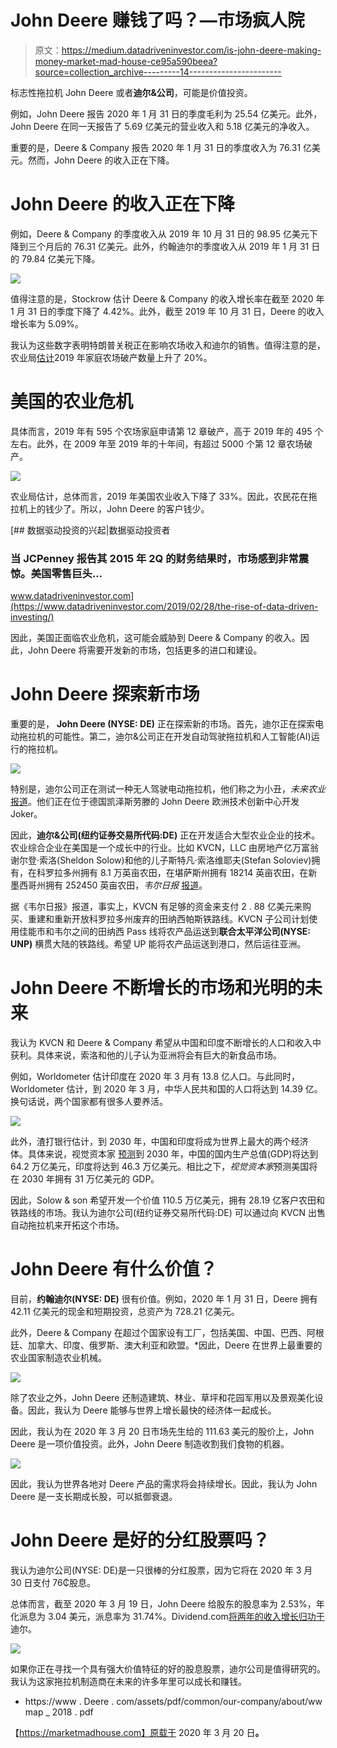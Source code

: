 # John Deere 赚钱了吗？—市场疯人院

> 原文：<https://medium.datadriveninvestor.com/is-john-deere-making-money-market-mad-house-ce95a590beea?source=collection_archive---------14----------------------->

标志性拖拉机 John Deere 或者**迪尔&公司**，可能是价值投资。

例如，John Deere 报告 2020 年 1 月 31 日的季度毛利为 25.54 亿美元。此外，John Deere 在同一天报告了 5.69 亿美元的营业收入和 5.18 亿美元的净收入。

重要的是，Deere & Company 报告 2020 年 1 月 31 日的季度收入为 76.31 亿美元。然而，John Deere 的收入正在下降。

# John Deere 的收入正在下降

例如，Deere & Company 的季度收入从 2019 年 10 月 31 日的 98.95 亿美元下降到三个月后的 76.31 亿美元。此外，约翰迪尔的季度收入从 2019 年 1 月 31 日的 79.84 亿美元下降。

![](img/30e7e911ad13fca5653b3dc431b4187a.png)

值得注意的是，Stockrow 估计 Deere & Company 的收入增长率在截至 2020 年 1 月 31 日的季度下降了 4.42%。此外，截至 2019 年 10 月 31 日，Deere 的收入增长率为 5.09%。

我认为这些数字表明特朗普关税正在影响农场收入和迪尔的销售。值得注意的是，农业局[估计](https://www.fb.org/market-intel/the-verdict-is-in-farm-bankruptcies-up-in-2019)2019 年家庭农场破产数量上升了 20%。

# 美国的农业危机

具体而言，2019 年有 595 个农场家庭申请第 12 章破产，高于 2019 年的 495 个左右。此外，在 2009 年至 2019 年的十年间，有超过 5000 个第 12 章农场破产。

![](img/0f61ac9a5acc0f33dfc4211249f11533.png)

农业局估计，总体而言，2019 年美国农业收入下降了 33%。因此，农民花在拖拉机上的钱少了。所以，John Deere 的客户钱少。

[](https://www.datadriveninvestor.com/2019/02/28/the-rise-of-data-driven-investing/) [## 数据驱动投资的兴起|数据驱动投资者

### 当 JCPenney 报告其 2015 年 2Q 的财务结果时，市场感到非常震惊。美国零售巨头…

www.datadriveninvestor.com](https://www.datadriveninvestor.com/2019/02/28/the-rise-of-data-driven-investing/) 

因此，美国正面临农业危机，这可能会威胁到 Deere & Company 的收入。因此，John Deere 将需要开发新的市场，包括更多的进口和建设。

# John Deere 探索新市场

重要的是， **John Deere (NYSE: DE)** 正在探索新的市场。首先，迪尔正在探索电动拖拉机的可能性。第二，迪尔&公司正在开发自动驾驶拖拉机和人工智能(AI)运行的拖拉机。

![](img/d2ba5775529d1aa427151a7f62d4912b.png)

特别是，迪尔公司正在测试一种无人驾驶电动拖拉机，他们称之为小丑，*未来农业* [报道](https://www.futurefarming.com/Machinery/Articles/2020/3/John-Deere-We-believe-in-electric-tractors-100-552869E/)。他们正在位于德国凯泽斯劳滕的 John Deere 欧洲技术创新中心开发 Joker。

因此，**迪尔&公司(纽约证券交易所代码:DE)** 正在开发适合大型农业企业的技术。农业综合企业在美国是一个成长中的行业。比如 KVCN，LLC 由房地产亿万富翁谢尔登·索洛(Sheldon Solow)和他的儿子斯特凡·索洛维耶夫(Stefan Soloviev)拥有，在科罗拉多州拥有 8.1 万英亩农田，在堪萨斯州拥有 18214 英亩农田，在新墨西哥州拥有 252450 英亩农田，*韦尔日报* [报道](https://www.vaildaily.com/news/feds-asked-to-direct-union-pacific-to-sell-tennessee-pass-line-to-agriculture-company/)。

据《韦尔日报》报道，事实上，KVCN 有足够的资金来支付 2 . 88 亿美元来购买、重建和重新开放科罗拉多州废弃的田纳西帕斯铁路线。KVCN 子公司计划使用佳能市和韦尔之间的田纳西 Pass 线将农产品运送到**联合太平洋公司(NYSE: UNP)** 横贯大陆的铁路线。希望 UP 能将农产品运送到港口，然后运往亚洲。

# John Deere 不断增长的市场和光明的未来

我认为 KVCN 和 Deere & Company 希望从中国和印度不断增长的人口和收入中获利。具体来说，索洛和他的儿子认为亚洲将会有巨大的新食品市场。

例如，Worldometer 估计印度在 2020 年 3 月有 13.8 亿人口。与此同时，Worldometer 估计，到 2020 年 3 月，中华人民共和国的人口将达到 14.39 亿。换句话说，两个国家都有很多人要养活。

![](img/f3c27ce498da20a292b37cff5f2a14e9.png)

此外，渣打银行估计，到 2030 年，中国和印度将成为世界上最大的两个经济体。具体来说，视觉资本家 [预测](https://www.visualcapitalist.com/worlds-largest-10-economies-2030/?mod=article_inline)到 2030 年，中国的国内生产总值(GDP)将达到 64.2 万亿美元，印度将达到 46.3 万亿美元。相比之下，*视觉资本家*预测美国将在 2030 年拥有 31 万亿美元的 GDP。

因此，Solow & son 希望开发一个价值 110.5 万亿美元，拥有 28.19 亿客户农田和铁路线的市场。我认为迪尔公司(纽约证券交易所代码:DE) 可以通过向 KVCN 出售自动拖拉机来开拓这个市场。

# John Deere 有什么价值？

目前，**约翰迪尔(NYSE: DE)** 很有价值。例如，2020 年 1 月 31 日，Deere 拥有 42.11 亿美元的现金和短期投资，总资产为 728.21 亿美元。

此外，Deere & Company 在超过个国家设有工厂，包括美国、中国、巴西、阿根廷、加拿大、印度、俄罗斯、澳大利亚和欧盟。*因此，Deere 在世界上最重要的农业国家制造农业机械。

![](img/1fc315723c93176e1040361b9e474679.png)

除了农业之外，John Deere 还制造建筑、林业、草坪和花园军用以及景观美化设备。因此，我认为 Deere 能够与世界上增长最快的经济体一起成长。

因此，我认为在 2020 年 3 月 20 日市场先生给的 111.63 美元的股价上，John Deere 是一项价值投资。此外，John Deere 制造收割我们食物的机器。

![](img/3e9ab77fb07e2c33f426f3c832bd6f15.png)

因此，我认为世界各地对 Deere 产品的需求将会持续增长。因此，我认为 John Deere 是一支长期成长股，可以抵御衰退。

# John Deere 是好的分红股票吗？

我认为迪尔公司(NYSE: DE)是一只很棒的分红股票，因为它将在 2020 年 3 月 30 日支付 76₵股息。

总体而言，截至 2020 年 3 月 19 日，John Deere 给股东的股息率为 2.53%，年化派息为 3.04 美元，派息率为 31.74%。Dividend.com[将两年的收入增长归功于](https://marketmadhouse.com/is-john-deere-making-money/#tm=3-comparison-center&r=ES%3A%3ADividendStock%3A%3AStock%23DE--NYSE&only=meta%2Cdata%2Cthead)迪尔。

![](img/c95029e10f5bf99da16e7f7dc498b14b.png)

如果你正在寻找一个具有强大价值特征的好的股息股票，迪尔公司是值得研究的。我认为这家拖拉机制造商在未来的许多年里可以成长和赚钱。

* https://www . Deere . com/assets/pdf/common/our-company/about/ww map _ 2018 . pdf

【https://marketmadhouse.com】原载于 2020 年 3 月 20 日[](https://marketmadhouse.com/is-john-deere-making-money/)**。**